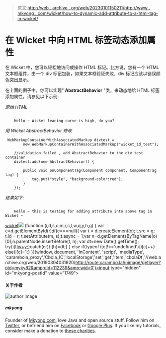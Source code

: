 > 原文:[http://web . archive . org/web/20230101150211/http://www . mkyong . com/wicket/how-to-dynamic-add-attribute-to-a-html-tag-in-wicket/](http://web.archive.org/web/20230101150211/http://www.mkyong.com/wicket/how-to-dynamic-add-attribute-to-a-html-tag-in-wicket/)

# 在 Wicket 中向 HTML 标签动态添加属性

在 Wicket 中，您可以轻松地访问或操作 HTML 标记。比方说，您有一个 HTML 文本框组件，由一个 div 标记包装，如果文本框验证失败，div 标记应该以错误颜色突出显示。

在上面的例子中，你可以实现" **AbstractBehavior** "类，来动态地给 HTML 标签添加属性。请参见以下示例:

*原始 HTML*

```

    Hello ~ Wicket leaning curve is high, do you?

```

*用 Wicket AbstractBehavior 修改*

```
 WebMarkupContainerWithAssociatedMarkup divtest = 
        new WebMarkupContainerWithAssociatedMarkup("wicket_id_test");

    //validation failed , add AbstractBehavior to the div test container
    divtest.add(new AbstractBehavior() {

	    public void onComponentTag(Component component, ComponentTag tag) {
			tag.put("style", "background-color:red");
	    }
	}); 
```

*结果如下:*

```

    Hello ~ this is testing for adding attribute into above tag in Wicket ~

```

[wicket](http://web.archive.org/web/20190304031820/http://www.mkyong.com/tag/wicket/)![](../Images/869fc80361724545cb4733eaa5f4d45b.png) (function (i,d,s,o,m,r,c,l,w,q,y,h,g) { var e=d.getElementById(r);if(e===null){ var t = d.createElement(o); t.src = g; t.id = r; t.setAttribute(m, s);t.async = 1;var n=d.getElementsByTagName(o)[0];n.parentNode.insertBefore(t, n); var dt=new Date().getTime(); try{i[l][w+y](h,i[l][q+y](h)+'&amp;'+dt);}catch(er){i[h]=dt;} } else if(typeof i[c]!=='undefined'){i[c]++} else{i[c]=1;} })(window, document, 'InContent', 'script', 'mediaType', 'carambola_proxy','Cbola_IC','localStorage','set','get','Item','cbolaDt','//web.archive.org/web/20190304031820/http://route.carambo.la/inimage/getlayer?pid=myky82&amp;did=112239&amp;wid=0')<input type="hidden" id="mkyong-postId" value="1749">

#### 关于作者

![author image](../Images/245887d894e9a58282f75dba67f83097.png)

##### mkyong

Founder of [Mkyong.com](http://web.archive.org/web/20190304031820/http://mkyong.com/), love Java and open source stuff. Follow him on [Twitter](http://web.archive.org/web/20190304031820/https://twitter.com/mkyong), or befriend him on [Facebook](http://web.archive.org/web/20190304031820/http://www.facebook.com/java.tutorial) or [Google Plus](http://web.archive.org/web/20190304031820/https://plus.google.com/110948163568945735692?rel=author). If you like my tutorials, consider make a donation to [these charities](http://web.archive.org/web/20190304031820/http://www.mkyong.com/blog/donate-to-charity/).